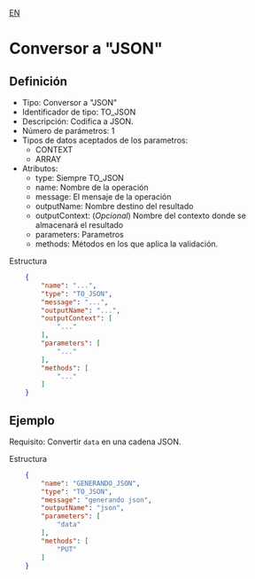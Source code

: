 [EN](TO_JSON.md)
# Conversor a "JSON"

## Definición
* Tipo: Conversor a "JSON"
* Identificador de tipo: TO_JSON
* Descripción: Codifica a JSON.
* Número de parámetros: 1
* Tipos de datos aceptados de los parametros:
  * CONTEXT
  * ARRAY
* Atributos:
  * type: Siempre TO_JSON
  * name: Nombre de la operación
  * message: El mensaje de la operación
  * outputName: Nombre destino del resultado
  * outputContext: (_Opcional_) Nombre del contexto donde se almacenará el resultado
  * parameters: Parametros
  * methods: Métodos en los que aplica la validación.

Estructura
```json
	{
		"name": "...",
		"type": "TO_JSON",
		"message": "...",
		"outputName": "...",
		"outputContext": [
			"..."
		],
		"parameters": [
			"..."
		],
		"methods": [
			"..."
		]
	}
```
## Ejemplo

Requisito: Convertir `data` en una cadena JSON.

Estructura
```json
	{
		"name": "GENERANDO_JSON",
		"type": "TO_JSON",
		"message": "generando json",
		"outputName": "json",
		"parameters": [
			"data"
		],
		"methods": [
			"PUT"
		]
	}
```
